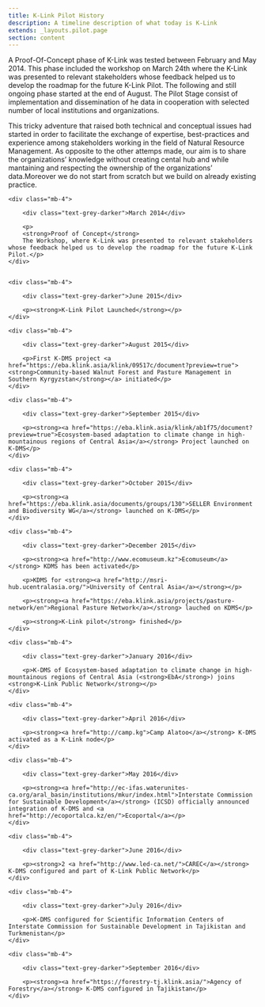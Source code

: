 ```yaml
---
title: K-Link Pilot History
description: A timeline description of what today is K-Link
extends: _layouts.pilot.page
section: content
---
```


<p>A Proof-Of-Concept phase of K-Link was tested between February and May 2014. This phase included the workshop on March 24th where the K-Link was presented to relevant stakeholders whose feedback helped us to develop the roadmap for the future K-Link Pilot. 
The following and still ongoing phase started at the end of August. The Pilot Stage consist of implementation and dissemination of he data in cooperation with  selected number of local institutions and organizations.</p>

<p>This tricky adventure that raised both technical and conceptual issues had started in order to facilitate the exchange of expertise, best-practices and experience among stakeholders working in the field of Natural Resource Management. 
As opposite to the other attemps made, our aim is to share the organizations’ knowledge without creating cental hub and while mantaining and respecting the ownership of the organizations’ data.Moreover we do not start from scratch but we build on already existing practice.</p>



<div class="timeline my-8">


    <div class="mb-4">

        <div class="text-grey-darker">March 2014</div>

        <p>
        <strong>Proof of Concept</strong>
        The Workshop, where K-Link was presented to relevant stakeholders whose feedback helped us to develop the roadmap for the future K-Link Pilot.</p>
    </div>


    <div class="mb-4">

        <div class="text-grey-darker">June 2015</div>

        <p><strong>K-Link Pilot Launched</strong></p>
    </div>

    <div class="mb-4">

        <div class="text-grey-darker">August 2015</div>

        <p>First K-DMS project <a href="https://eba.klink.asia/klink/09517c/document?preview=true"><strong>Community-based Walnut Forest and Pasture Management in Southern Kyrgyzstan</strong></a> initiated</p>
    </div>

    <div class="mb-4">

        <div class="text-grey-darker">September 2015</div>

        <p><strong><a href="https://eba.klink.asia/klink/ab1f75/document?preview=true">Ecosystem-based adaptation to climate change in high-mountainous regions of Central Asia</a></strong> Project launched on K-DMS</p>
    </div>

    <div class="mb-4">

        <div class="text-grey-darker">October 2015</div>

        <p><strong><a href="https://eba.klink.asia/documents/groups/130">SELLER Environment and Biodiversity WG</a></strong> launched on K-DMS</p>
    </div>

    <div class="mb-4">

        <div class="text-grey-darker">December 2015</div>

        <p><strong><a href="http://www.ecomuseum.kz">Ecomuseum</a></strong> KDMS has been activated</p>

        <p>KDMS for <strong><a href="http://msri-hub.ucentralasia.org/">University of Central Asia</a></strong></p>

        <p><strong><a href="https://eba.klink.asia/projects/pasture-network/en">Regional Pasture Network</a></strong> lauched on KDMS</p>

        <p><strong>K-Link pilot</strong> finished</p>
    </div>

    <div class="mb-4">

        <div class="text-grey-darker">January 2016</div>

        <p>K-DMS of Ecosystem-based adaptation to climate change in high-mountainous regions of Central Asia (<strong>EbA</strong>) joins <strong>K-Link Public Network</strong></p>
    </div>

    <div class="mb-4">

        <div class="text-grey-darker">April 2016</div>

        <p><strong><a href="http://camp.kg">Camp Alatoo</a></strong> K-DMS activated as a K-Link node</p>
    </div>

    <div class="mb-4">

        <div class="text-grey-darker">May 2016</div>

        <p><strong><a href="http://ec-ifas.waterunites-ca.org/aral_basin/institutions/mkur/index.html">Interstate Commission for Sustainable Development</a></strong> (ICSD) officially announced integration of K-DMS and <a href="http://ecoportalca.kz/en/">Ecoportal</a></p>
    </div>

    <div class="mb-4">

        <div class="text-grey-darker">June 2016</div>

        <p><strong>2 <a href="http://www.led-ca.net/">CAREC</a></strong> K-DMS configured and part of K-Link Public Network</p>
    </div>

    <div class="mb-4">

        <div class="text-grey-darker">July 2016</div>

        <p>K-DMS configured for Scientific Information Centers of Interstate Commission for Sustainable Development in Tajikistan and Turkmenistan</p>
    </div>

    <div class="mb-4">

        <div class="text-grey-darker">September 2016</div>

        <p><strong><a href="https://forestry-tj.klink.asia/">Agency of Forestry</a></strong> K-DMS configured in Tajikistan</p>
    </div>

</div>
